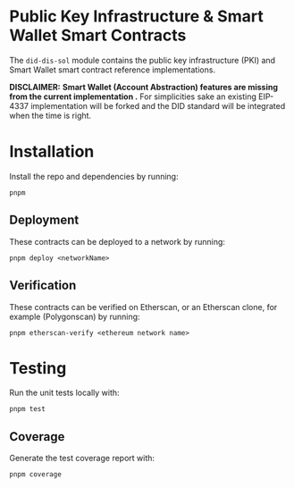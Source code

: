 # Public Key Infrastructure & Smart Wallet Smart Contracts

The `did-dis-sol` module contains the public key infrastructure (PKI) and Smart Wallet smart contract reference implementations.


**DISCLAIMER:** **Smart Wallet (Account Abstraction) features are missing from the current implementation .** For simplicities sake an existing EIP-4337 implementation will be forked and the DID standard will be integrated when the time is right.

# Installation

Install the repo and dependencies by running:

`pnpm`

## Deployment

These contracts can be deployed to a network by running:

`pnpm deploy <networkName>`

## Verification

These contracts can be verified on Etherscan, or an Etherscan clone, for example (Polygonscan) by running:

`pnpm etherscan-verify <ethereum network name>`

# Testing

Run the unit tests locally with:

`pnpm test`

## Coverage

Generate the test coverage report with:

`pnpm coverage`
